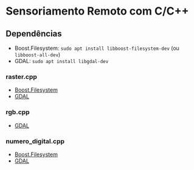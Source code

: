 # Sensoriamento Remoto com C/C++

## Dependências
- Boost.Filesystem: `sudo apt install libboost-filesystem-dev` (ou `libboost-all-dev`)
- GDAL: `sudo apt install libgdal-dev`

### raster.cpp
- [Boost.Filesystem](https://www.boost.org/doc/libs/1_88_0/libs/filesystem/doc/index.htm)
- [GDAL](https://gdal.org/en/stable/download.html)

### rgb.cpp
- [GDAL](https://gdal.org/en/stable/download.html)

### numero_digital.cpp
- [Boost.Filesystem](https://www.boost.org/doc/libs/1_88_0/libs/filesystem/doc/index.htm)
- [GDAL](https://gdal.org/en/stable/download.html)
